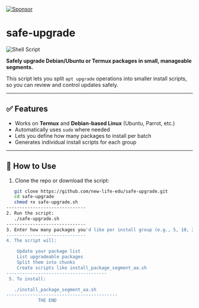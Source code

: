 [![Sponsor](https://img.shields.io/badge/sponsor-%E2%9D%A4-lightgrey?logo=github)](https://github.com/sponsors/YourUsername)

# safe-upgrade

![Shell Script](https://img.shields.io/badge/script-bash-green.svg)

**Safely upgrade Debian/Ubuntu or Termux packages in small, manageable segments.**

This script lets you split `apt upgrade` operations into smaller install scripts, so you can review and control updates safely.

---

## ✅ Features

- Works on **Termux** and **Debian-based Linux** (Ubuntu, Parrot, etc.)
- Automatically uses `sudo` where needed
- Lets you define how many packages to install per batch
- Generates individual install scripts for each group

---

## 🚀 How to Use

1. Clone the repo or download the script:

```bash
   git clone https://github.com/new-life-edu/safe-upgrade.git
   cd safe-upgrade
   chmod +x safe-upgrade.sh
------------------------------
2. Run the script:
   ./safe-upgrade.sh
------------------------------
3. Enter how many packages you'd like per install group (e.g., 5, 10, 20).
------------------------------
4. The script will:

    Update your package list
    List upgradeable packages
    Split them into chunks
    Create scripts like install_package_segment_aa.sh
--------------------------------------
 5. To install:

   ./install_package_segment_aa.sh
------------------------------------------
            THE END


